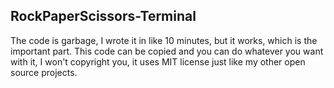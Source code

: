 ## RockPaperScissors-Terminal
The code is garbage, I wrote it in like 10 minutes, but it works, which is the important part.
This code can be copied and you can do whatever you want with it, I won't copyright you, it uses MIT license just like my other open source projects.
